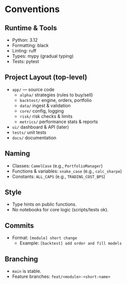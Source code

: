# Conventions

## Runtime & Tools
- Python: 3.12
- Formatting: black
- Linting: ruff
- Types: mypy (gradual typing)
- Tests: pytest

## Project Layout (top-level)
- `app/` — source code
  - `alpha/` strategies (rules to buy/sell)
  - `backtest/` engine, orders, portfolio
  - `data/` ingest & validation
  - `core/` config, logging
  - `risk/` risk checks & limits
  - `metrics/` performance stats & reports
- `ui/` dashboard & API (later)
- `tests/` unit tests
- `docs/` documentation

## Naming
- Classes: `CamelCase` (e.g., `PortfolioManager`)
- Functions & variables: `snake_case` (e.g., `calc_sharpe`)
- Constants: `ALL_CAPS` (e.g., `TRADING_COST_BPS`)

## Style
- Type hints on public functions.
- No notebooks for core logic (scripts/tests ok).

## Commits
- Format: `[module] short change`
  - Example: `[backtest] add order and fill models`

## Branching
- `main` is stable.
- Feature branches: `feat/<module>-<short-name>`
